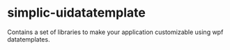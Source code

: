 # simplic-uidatatemplate
Contains a set of libraries to make your application customizable using wpf datatemplates.
